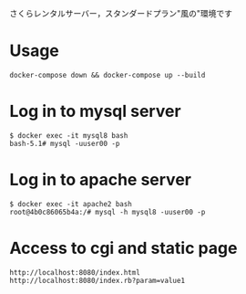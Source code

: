 さくらレンタルサーバー，スタンダードプラン"風の"環境です

# Usage

    docker-compose down && docker-compose up --build

# Log in to mysql server

    $ docker exec -it mysql8 bash
    bash-5.1# mysql -uuser00 -p

# Log in to apache server

    $ docker exec -it apache2 bash
    root@4b0c86065b4a:/# mysql -h mysql8 -uuser00 -p

# Access to cgi and static page

    http://localhost:8080/index.html
    http://localhost:8080/index.rb?param=value1
